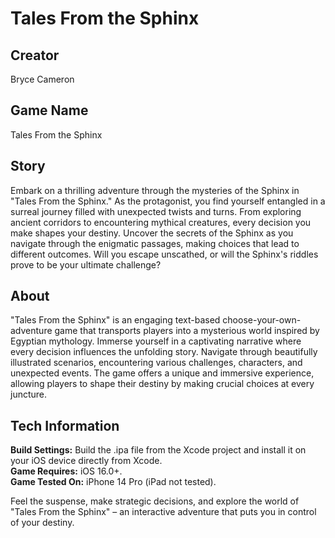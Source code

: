 # Tales From the Sphinx

## Creator
Bryce Cameron

## Game Name
Tales From the Sphinx

## Story
Embark on a thrilling adventure through the mysteries of the Sphinx in "Tales From the Sphinx." As the protagonist, you find yourself entangled in a surreal journey filled with unexpected twists and turns. From exploring ancient corridors to encountering mythical creatures, every decision you make shapes your destiny. Uncover the secrets of the Sphinx as you navigate through the enigmatic passages, making choices that lead to different outcomes. Will you escape unscathed, or will the Sphinx's riddles prove to be your ultimate challenge?

## About
"Tales From the Sphinx" is an engaging text-based choose-your-own-adventure game that transports players into a mysterious world inspired by Egyptian mythology. Immerse yourself in a captivating narrative where every decision influences the unfolding story. Navigate through beautifully illustrated scenarios, encountering various challenges, characters, and unexpected events. The game offers a unique and immersive experience, allowing players to shape their destiny by making crucial choices at every juncture.

## Tech Information
**Build Settings:** Build the .ipa file from the Xcode project and install it on your iOS device directly from Xcode.  
**Game Requires:** iOS 16.0+.  
**Game Tested On:** iPhone 14 Pro (iPad not tested).

Feel the suspense, make strategic decisions, and explore the world of "Tales From the Sphinx" – an interactive adventure that puts you in control of your destiny.

